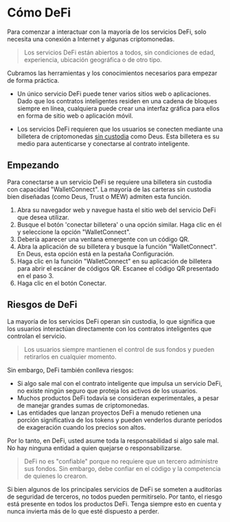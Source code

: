 # Cómo DeFi

Para comenzar a interactuar con la mayoría de los servicios DeFi, solo necesita una conexión a Internet y algunas criptomonedas.

> Los servicios DeFi están abiertos a todos, sin condiciones de edad, experiencia, ubicación geográfica o de otro tipo.

Cubramos las herramientas y los conocimientos necesarios para empezar de forma práctica.

- Un único servicio DeFi puede tener varios sitios web o aplicaciones. Dado que los contratos inteligentes residen en una cadena de bloques siempre en línea, cualquiera puede crear una interfaz gráfica para ellos en forma de sitio web o aplicación móvil.

- Los servicios DeFi requieren que los usuarios se conecten mediante una billetera de criptomonedas [sin custodia](../../fundamentals/es/2-wallets-basics.md) como Deus. Esta billetera es su medio para autenticarse y conectarse al contrato inteligente.

## Empezando

Para conectarse a un servicio DeFi se requiere una billetera sin custodia con capacidad "WalletConnect". La mayoría de las carteras sin custodia bien diseñadas (como Deus, Trust o MEW) admiten esta función.

1. Abra su navegador web y navegue hasta el sitio web del servicio DeFi que desea utilizar.
2. Busque el botón 'conectar billetera' o una opción similar. Haga clic en él y seleccione la opción "WalletConnect".
3. Debería aparecer una ventana emergente con un código QR.
4. Abra la aplicación de su billetera y busque la función "WalletConnect". En Deus, esta opción está en la pestaña Configuración.
5. Haga clic en la función "WalletConnect" en su aplicación de billetera para abrir el escáner de códigos QR. Escanee el código QR presentado en el paso 3.
6. Haga clic en el botón Conectar.

## Riesgos de DeFi

La mayoría de los servicios DeFi operan sin custodia, lo que significa que los usuarios interactúan directamente con los contratos inteligentes que controlan el servicio.

> Los usuarios siempre mantienen el control de sus fondos y pueden retirarlos en cualquier momento.

Sin embargo, DeFi también conlleva riesgos:

- Si algo sale mal con el contrato inteligente que impulsa un servicio DeFi, no existe ningún seguro que proteja los activos de los usuarios.
- Muchos productos DeFi todavía se consideran experimentales, a pesar de manejar grandes sumas de criptomonedas.
- Las entidades que lanzan proyectos DeFi a menudo retienen una porción significativa de los tokens y pueden venderlos durante períodos de exageración cuando los precios son altos.

Por lo tanto, en DeFi, usted asume toda la responsabilidad si algo sale mal. No hay ninguna entidad a quien quejarse o responsabilizarse.

> DeFi no es "confiable" porque no requiere que un tercero administre sus fondos. Sin embargo, debe confiar en el código y la competencia de quienes lo crearon.

Si bien algunos de los principales servicios de DeFi se someten a auditorías de seguridad de terceros, no todos pueden permitírselo. Por tanto, el riesgo está presente en todos los productos DeFi. Tenga siempre esto en cuenta y nunca invierta más de lo que esté dispuesto a perder.